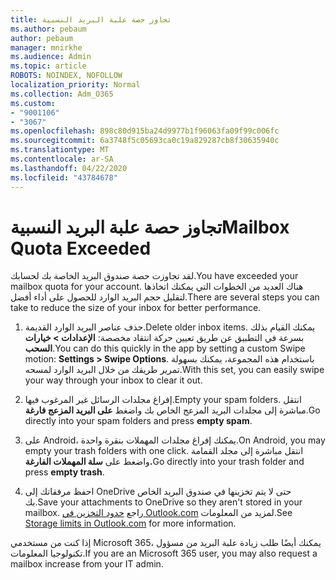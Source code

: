 ```yaml
---
title: تجاوز حصة علبة البريد النسبية
ms.author: pebaum
author: pebaum
manager: mnirkhe
ms.audience: Admin
ms.topic: article
ROBOTS: NOINDEX, NOFOLLOW
localization_priority: Normal
ms.collection: Adm_O365
ms.custom:
- "9001106"
- "3067"
ms.openlocfilehash: 898c80d915ba24d9977b1f96063fa09f99c006fc
ms.sourcegitcommit: 6a3748f5c05693ca0c19a829287cb8f30635940c
ms.translationtype: MT
ms.contentlocale: ar-SA
ms.lasthandoff: 04/22/2020
ms.locfileid: "43784678"
---
```

# <a name="mailbox-quota-exceeded"></a><span data-ttu-id="e11ac-102">تجاوز حصة علبة البريد النسبية</span><span class="sxs-lookup"><span data-stu-id="e11ac-102">Mailbox Quota Exceeded</span></span>

<span data-ttu-id="e11ac-103">لقد تجاوزت حصة صندوق البريد الخاصة بك لحسابك.</span><span class="sxs-lookup"><span data-stu-id="e11ac-103">You have exceeded your mailbox quota for your account.</span></span> <span data-ttu-id="e11ac-104">هناك العديد من الخطوات التي يمكنك اتخاذها لتقليل حجم البريد الوارد للحصول على أداء أفضل.</span><span class="sxs-lookup"><span data-stu-id="e11ac-104">There are several steps you can take to reduce the size of your inbox for better performance.</span></span>

1. <span data-ttu-id="e11ac-105">حذف عناصر البريد الوارد القديمة.</span><span class="sxs-lookup"><span data-stu-id="e11ac-105">Delete older inbox items.</span></span> <span data-ttu-id="e11ac-106">يمكنك القيام بذلك بسرعة في التطبيق عن طريق تعيين حركة انتقاد مخصصة: **الإعدادات > خيارات السحب**.</span><span class="sxs-lookup"><span data-stu-id="e11ac-106">You can do this quickly in the app by setting a custom Swipe motion: **Settings > Swipe Options**.</span></span> <span data-ttu-id="e11ac-107">باستخدام هذه المجموعة، يمكنك بسهولة تمرير طريقك من خلال البريد الوارد لمسحه.</span><span class="sxs-lookup"><span data-stu-id="e11ac-107">With this set, you can easily swipe your way through your inbox to clear it out.</span></span>

2. <span data-ttu-id="e11ac-108">إفراغ مجلدات الرسائل غير المرغوب فيها.</span><span class="sxs-lookup"><span data-stu-id="e11ac-108">Empty your spam folders.</span></span> <span data-ttu-id="e11ac-109">انتقل مباشرة إلى مجلدات البريد المزعج الخاص بك واضغط **على البريد المزعج فارغة**.</span><span class="sxs-lookup"><span data-stu-id="e11ac-109">Go directly into your spam folders and press **empty spam**.</span></span>

3. <span data-ttu-id="e11ac-110">على Android، يمكنك إفراغ مجلدات المهملات بنقرة واحدة.</span><span class="sxs-lookup"><span data-stu-id="e11ac-110">On Android, you may empty your trash folders with one click.</span></span> <span data-ttu-id="e11ac-111">انتقل مباشرة إلى مجلد القمامة واضغط على **سلة المهملات الفارغة.**</span><span class="sxs-lookup"><span data-stu-id="e11ac-111">Go directly into your trash folder and press **empty trash**.</span></span> 

4. <span data-ttu-id="e11ac-112">احفظ مرفقاتك إلى OneDrive حتى لا يتم تخزينها في صندوق البريد الخاص بك.</span><span class="sxs-lookup"><span data-stu-id="e11ac-112">Save your attachments to OneDrive so they aren't stored in your mailbox.</span></span> <span data-ttu-id="e11ac-113">راجع [حدود التخزين في Outlook.com](https://support.office.com/article/storage-limits-in-outlook-com-7ac99134-69e5-4619-ac0b-2d313bba5e9e) لمزيد من المعلومات.</span><span class="sxs-lookup"><span data-stu-id="e11ac-113">See [Storage limits in Outlook.com](https://support.office.com/article/storage-limits-in-outlook-com-7ac99134-69e5-4619-ac0b-2d313bba5e9e) for more information.</span></span> 

<span data-ttu-id="e11ac-114">إذا كنت من مستخدمي Microsoft 365، يمكنك أيضًا طلب زيادة علبة البريد من مسؤول تكنولوجيا المعلومات.</span><span class="sxs-lookup"><span data-stu-id="e11ac-114">If you are an Microsoft 365 user, you may also request a mailbox increase from your IT admin.</span></span>